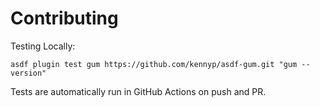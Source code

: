# Contributing

Testing Locally:

```shell
asdf plugin test gum https://github.com/kennyp/asdf-gum.git "gum --version"
```

Tests are automatically run in GitHub Actions on push and PR.

